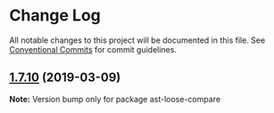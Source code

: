 # Change Log

All notable changes to this project will be documented in this file.
See [Conventional Commits](https://conventionalcommits.org) for commit guidelines.

## [1.7.10](https://gitlab.com/codsen/codsen/compare/ast-loose-compare@1.7.9...ast-loose-compare@1.7.10) (2019-03-09)

**Note:** Version bump only for package ast-loose-compare
